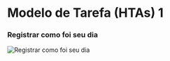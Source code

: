 # Modelo de Tarefa (HTAs) 1
### Registrar como foi seu dia
![Registrar como foi seu dia](https://github.com/user-attachments/assets/2ee9d7de-aaf3-4ab3-b69c-faadfda957f1)


